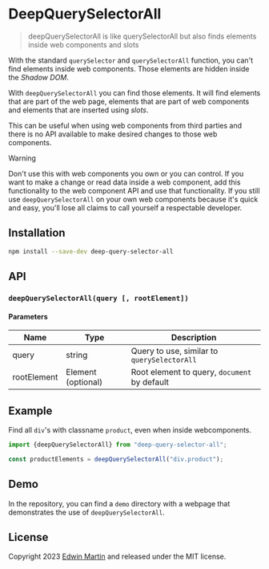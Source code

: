# DeepQuerySelectorAll

> deepQuerySelectorAll is like querySelectorAll but also finds elements inside web components and slots 

With the standard `querySelector` and `querySelectorAll` function, you can't find elements inside
web components. Those elements are hidden inside the _Shadow DOM_.

With `deepQuerySelectorAll` you can find those elements.
It will find elements that are part of the web page, elements that are part of
web components and elements that are inserted using _slots_.

This can be useful when using web components from third parties and there is
no API available to make desired changes to those web components.

> [!WARNING]
> Don't use this with web components you own or you can control. If you want to make a
  change or read data inside a web component, add this functionality to the web component API and use that functionality.
  If you still use `deepQuerySelectorAll` on your own web components because it's quick and easy,
  you'll lose all claims to call yourself a respectable developer.

## Installation

```bash
npm install --save-dev deep-query-selector-all
```

## API

### `deepQuerySelectorAll(query [, rootElement])`

#### Parameters

| Name    | Type                   | Description                                  |
|---------|------------------------|----------------------------------------------|
| query   | string                 | Query to use, similar to `querySelectorAll`  |
| rootElement | Element (optional)     | Root element to query, `document` by default |

## Example

Find all `div`'s with classname `product`, even when inside webcomponents.

```javascript
import {deepQuerySelectorAll} from "deep-query-selector-all";

const productElements = deepQuerySelectorAll("div.product");
```

## Demo

In the repository, you can find a `demo` directory with a webpage that
demonstrates the use of `deepQuerySelectorAll`.

## License

Copyright 2023 [Edwin Martin](https://bitstorm.org/) and released under the MIT license.